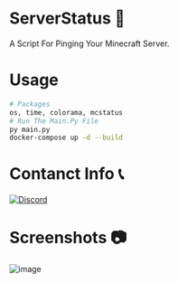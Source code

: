 <h1> ServerStatus 👥 </h1>
A Script For Pinging Your Minecraft Server.

# Usage
```bash
# Packages
os, time, colorama, mcstatus
# Run The Main.Py File
py main.py
docker-compose up -d --build
```

# Contanct Info 📞
<a href="https://discord.com/users/759836059236040717"><img src="https://skillicons.dev/icons?i=discord" alt="Discord"/></a>

# Screenshots 📷

![image](https://user-images.githubusercontent.com/102294006/202898433-71e5238f-6b42-4882-9f05-10c5247f596c.png)
